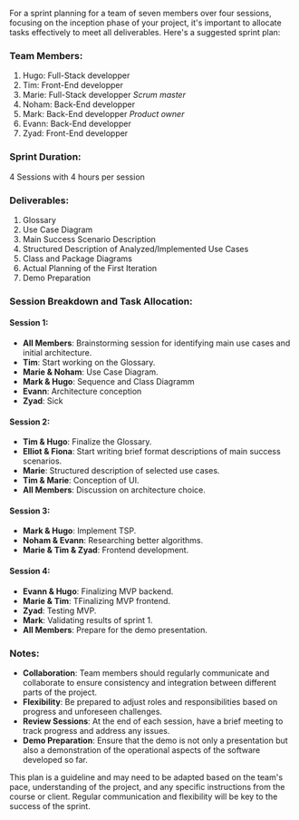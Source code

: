 For a sprint planning for a team of seven members over four sessions, focusing on the inception phase of your project, it's important to allocate tasks effectively to meet all deliverables. Here's a suggested sprint plan:

### Team Members:

1. Hugo: Full-Stack developper
2. Tim: Front-End developper
3. Marie: Full-Stack developper _Scrum master_
4. Noham: Back-End developper
5. Mark: Back-End developper _Product owner_
6. Evann: Back-End developper
7. Zyad: Front-End developper

### Sprint Duration:

4 Sessions with 4 hours per session

### Deliverables:

1. Glossary
2. Use Case Diagram
3. Main Success Scenario Description
4. Structured Description of Analyzed/Implemented Use Cases
5. Class and Package Diagrams
6. Actual Planning of the First Iteration
7. Demo Preparation

### Session Breakdown and Task Allocation:

#### Session 1:

- **All Members**: Brainstorming session for identifying main use cases and initial architecture.
- **Tim**: Start working on the Glossary.
- **Marie & Noham**: Use Case Diagram.
- **Mark & Hugo**: Sequence and Class Diagramm
- **Evann**: Architecture conception
- **Zyad**: Sick

#### Session 2:

- **Tim & Hugo**: Finalize the Glossary.
- **Elliot & Fiona**: Start writing brief format descriptions of main success scenarios.
- **Marie**: Structured description of selected use cases.
- **Tim & Marie**: Conception of UI.
- **All Members**: Discussion on architecture choice.

#### Session 3:

- **Mark & Hugo**: Implement TSP.
- **Noham & Evann**: Researching better algorithms.
- **Marie & Tim & Zyad**: Frontend development.

#### Session 4:

- **Evann & Hugo**: Finalizing MVP backend.
- **Marie & Tim**: TFinalizing MVP frontend.
- **Zyad**: Testing MVP.
- **Mark**: Validating results of sprint 1.
- **All Members**: Prepare for the demo presentation.

### Notes:

- **Collaboration**: Team members should regularly communicate and collaborate to ensure consistency and integration between different parts of the project.
- **Flexibility**: Be prepared to adjust roles and responsibilities based on progress and unforeseen challenges.
- **Review Sessions**: At the end of each session, have a brief meeting to track progress and address any issues.
- **Demo Preparation**: Ensure that the demo is not only a presentation but also a demonstration of the operational aspects of the software developed so far.

This plan is a guideline and may need to be adapted based on the team's pace, understanding of the project, and any specific instructions from the course or client. Regular communication and flexibility will be key to the success of the sprint.
